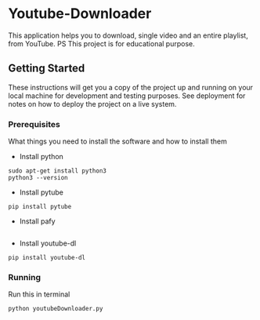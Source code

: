 # Youtube-Downloader
This application helps you to download, single video and an entire playlist, from YouTube.
PS This project is for educational purpose.

## Getting Started

These instructions will get you a copy of the project up and running on your local machine for development and testing purposes. See deployment for notes on how to deploy the project on a live system.

### Prerequisites

What things you need to install the software and how to install them
* Install python
```
sudo apt-get install python3
python3 --version
```
* Install pytube
```
pip install pytube
```
* Install pafy

```pip install pafy
```
* Install youtube-dl
```
pip install youtube-dl 
```

### Running

Run this in terminal
```
python youtubeDownloader.py
```

